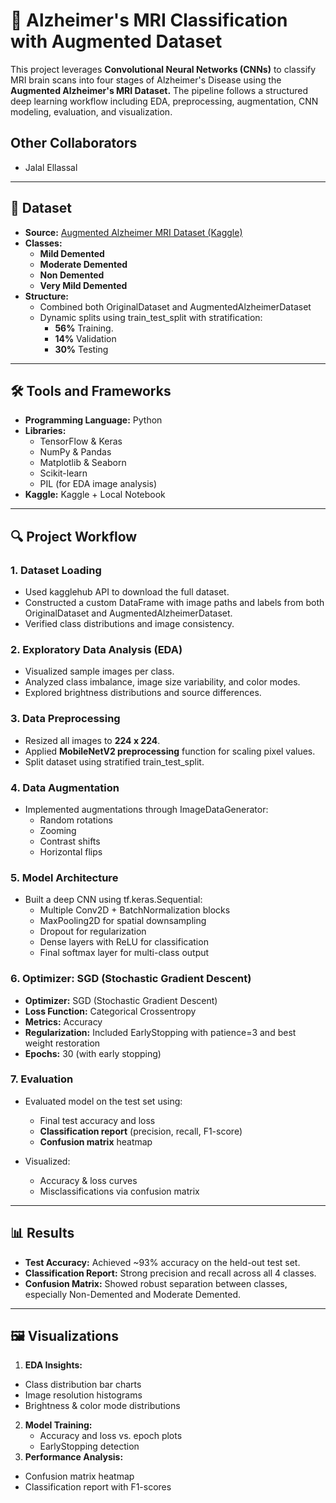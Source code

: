 # 🧠 Alzheimer's MRI Classification with Augmented Dataset

This project leverages **Convolutional Neural Networks (CNNs)** to classify MRI brain scans into four stages of Alzheimer's Disease using the **Augmented Alzheimer's MRI Dataset.** The pipeline follows a structured deep learning workflow including EDA, preprocessing, augmentation, CNN modeling, evaluation, and visualization. 

## Other Collaborators
- Jalal Ellassal

---

## 📂 Dataset
- **Source:** [Augmented Alzheimer MRI Dataset (Kaggle)](https://www.kaggle.com/datasets/uraninjo/augmented-alzheimer-mri-dataset)
- **Classes:**
  - **Mild Demented**
  - **Moderate Demented**
  - **Non Demented**
  - **Very Mild Demented**
- **Structure:**
  - Combined both OriginalDataset and AugmentedAlzheimerDataset
  - Dynamic splits using train_test_split with stratification:
    - **56%** Training.
    - **14%** Validation
    - **30%** Testing
      
---

## 🛠 Tools and Frameworks
- **Programming Language:** Python
- **Libraries:**
  - TensorFlow & Keras
  - NumPy & Pandas
  - Matplotlib & Seaborn
  - Scikit-learn
  - PIL (for EDA image analysis)
- **Kaggle:** Kaggle + Local Notebook

---

## 🔍 Project Workflow

### 1. Dataset Loading
- Used kagglehub API to download the full dataset.
- Constructed a custom DataFrame with image paths and labels from both OriginalDataset and AugmentedAlzheimerDataset.
- Verified class distributions and image consistency.
  
### 2. Exploratory Data Analysis (EDA)
- Visualized sample images per class.
- Analyzed class imbalance, image size variability, and color modes.
- Explored brightness distributions and source differences.

### 3. Data Preprocessing
- Resized all images to **224 x 224**.
- Applied **MobileNetV2 preprocessing** function for scaling pixel values.
- Split dataset using stratified train_test_split.

### 4. Data Augmentation
- Implemented augmentations through ImageDataGenerator:
  - Random rotations
  - Zooming
  - Contrast shifts
  - Horizontal flips
    
### 5. Model Architecture
- Built a deep CNN using tf.keras.Sequential:
  - Multiple Conv2D + BatchNormalization blocks
  - MaxPooling2D for spatial downsampling
  - Dropout for regularization
  - Dense layers with ReLU for classification
  - Final softmax layer for multi-class output
    
### 6. Optimizer: SGD (Stochastic Gradient Descent)
- **Optimizer:** SGD (Stochastic Gradient Descent)
- **Loss Function:** Categorical Crossentropy
- **Metrics:** Accuracy
- **Regularization:** Included EarlyStopping with patience=3 and best weight restoration
- **Epochs:** 30 (with early stopping)

### 7. Evaluation
- Evaluated model on the test set using:
  - Final test accuracy and loss
  - **Classification report** (precision, recall, F1-score)
  - **Confusion matrix** heatmap
  
- Visualized:
  - Accuracy & loss curves
  - Misclassifications via confusion matrix

---

## 📊 Results
- **Test Accuracy:** Achieved ~93% accuracy on the held-out test set.
- **Classification Report:** Strong precision and recall across all 4 classes.
- **Confusion Matrix:** Showed robust separation between classes, especially Non-Demented and Moderate Demented.

---

## 🖼 Visualizations
1. **EDA Insights:**
  - Class distribution bar charts
  - Image resolution histograms
  - Brightness & color mode distributions
2. **Model Training:**
    - Accuracy and loss vs. epoch plots
    - EarlyStopping detection
3. **Performance Analysis:**
  - Confusion matrix heatmap
  - Classification report with F1-scores

 
